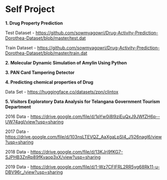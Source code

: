 # Self Project
**1. Drug Property Prediction**

Test Dataset - https://github.com/sowmyagowri/Drug-Activity-Prediction-Dorothea-Dataset/blob/master/test.dat 

Train Dataset - https://github.com/sowmyagowri/Drug-Activity-Prediction-Dorothea-Dataset/blob/master/train.dat 

**2. Molecular Dynamic Simulation of Amylin Using Python**

**3. PAN Card Tampering Detector**

**4. Predicting chemical properties of Drug**

Data Set - https://huggingface.co/datasets/zpn/clintox 

**5. Visitors Exploratory Data Analysis for Telangana Government Tourism Department**

2016 Data - https://drive.google.com/file/d/1pYw0i8l9ziEuQxJ9JWfZH6p--UW74agl/view?usp=sharing 

2017 Data - https://drive.google.com/file/d/103nsLTEVQZ_AaXgaLpSI4_J1j26nagl6/view?usp=sharing

2018 Data - https://drive.google.com/file/d/13KJrj9fKG7-SJPHB3ZnRp89fKvaop3xX/view?usp=sharing

2019 Data - https://drive.google.com/file/d/1-Wz7CFIFRL2RR5yg68Rk11-u-DBV96r_/view?usp=sharing
